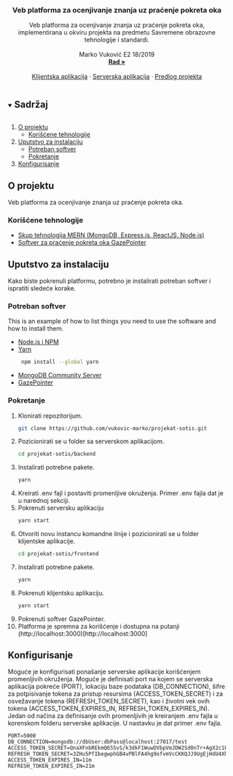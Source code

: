 <br />
<p align="center">
  <h3 align="center">Veb platforma za ocenjivanje znanja uz praćenje pokreta oka</h3>

  <p align="center">
    Veb platforma za ocenjivanje znanja uz praćenje pokreta oka, implementirana u okviru projekta na predmetu Savremene obrazovne tehnologije i standardi.
    <br />
    <br />
    Marko Vuković E2 18/2019
    <br />
    <a href="https://github.com/vukovic-marko/projekat-sotis/blob/master/paper/Paper.pdf"><strong>Rad »</strong></a>
    <br />
    <br />
    <a href="https://github.com/vukovic-marko/projekat-sotis/tree/master/frontend">Klijentska aplikacija</a>
    ·
    <a href="https://github.com/vukovic-marko/projekat-sotis/tree/master/backend">Serverska aplikacija</a>
    ·
    <a href="https://github.com/vukovic-marko/projekat-sotis/blob/master/proposal/Proposal.pdf">Predlog projekta</a>
  </p>
</p>



<!-- TABLE OF CONTENTS -->
<details open="open">
  <summary><h2 style="display: inline-block">Sadržaj</h2></summary>
  <ol>
    <li>
      <a href="#o-projektu">O projektu</a>
      <ul>
        <li><a href="#korišćene-tehnologije">Korišćene tehnologije</a></li>
      </ul>
    </li>
    <li>
      <a href="#uputstvo-za-instalaciju">Uputstvo za instalaciju</a>
      <ul>
        <li><a href="#potreban-softver">Potreban softver</a></li>
        <li><a href="#pokretanje">Pokretanje</a></li>
      </ul>
    </li>
    <li>
      <a href="#konfigurisanje">Konfigurisanje</a>
    </li>
  </ol>
</details>



## O projektu

Veb platforma za ocenjivanje znanja uz praćenje pokreta oka.

### Korišćene tehnologije

* [Skup tehnologija MERN (MongoDB, Express.js, ReactJS, Node.js)](https://www.mongodb.com/mern-stack)
* [Softver za praćenje pokreta oka GazePointer](https://gazerecorder.com/gazepointer/)

<!-- GETTING STARTED -->
## Uputstvo za instalaciju

Kako biste pokrenuli platformu, potrebno je instalirati potreban softver i ispratiti sledeće korake.

### Potreban softver

This is an example of how to list things you need to use the software and how to install them.
* [Node.js i NPM](https://nodejs.org/en/download/)
* [Yarn](https://classic.yarnpkg.com/lang/en/)
  ```sh
   npm install --global yarn
  ```
* [MongoDB Community Server](https://www.mongodb.com/try/download/community)
* [GazePointer](https://gazerecorder.com/gazepointer/)

### Pokretanje

1. Klonirati repozitorijum.
    ```sh
    git clone https://github.com/vukovic-marko/projekat-sotis.git
    ```
2. Pozicionirati se u folder sa serverskom aplikacijom.
    ```sh
    cd projekat-sotis/backend
    ```
3. Instalirati potrebne pakete.
    ```sh
    yarn
    ```
4. Kreirati .env fajl i postaviti promenljive okruženja. Primer .env fajla dat je u narednoj sekciji.
5. Pokrenuti serversku aplikaciju
    ```sh
    yarn start
    ```
6. Otvoriti novu instancu komandne linije i pozicionirati se u folder klijentske aplikacije.
    ```sh
    cd projekat-sotis/frontend
   ```
7. Instalirati potrebne pakete.
    ```sh
    yarn
    ```
8. Pokrenuti klijentsku aplikaciju.
    ```sh
    yarn start
    ```
9. Pokrenuti softver GazePointer.
10. Platforma je spremna za korišćenje i dostupna na putanji (http://localhost:3000)[http://localhost:3000]
  
## Konfigurisanje

Moguće je konfigurisati ponašanje serverske aplikacije korišćenjem promenljivih okruženja. Moguće je definisati port na kojem se serverska aplikacija pokreće (PORT), lokaciju baze podataka (DB_CONNECTION), šifre za potpisivanje tokena za pristup resursima (ACCESS_TOKEN_SECRET) i za osvežavanje tokena (REFRESH_TOKEN_SECRET), kao i životni vek ovih tokena (ACCESS_TOKEN_EXPIRES_IN, REFRESH_TOKEN_EXPIRES_IN). Jedan od načina za definisanje ovih promenljivih je kreiranjem .env fajla u korenskom folderu serverske aplikacije. U nastavku je dat primer .env fajla.

    PORT=5000
    DB_CONNECTION=mongodb://dbUser:dbPass@localhost:27017/test
    ACCESS_TOKEN_SECRET=QnaXFnbREkmQ65SvS/k3dkF1WuwDVbpVmJDW2Sd0nTr+AgX2c18EVpn5B/D/if4WWbG/Gl3AfSVqYAO1JlZQB3jUUMfPuF+FXQhHyp7DpsG4XqjCVZTtdamdlgBPTSdpQoirkQRG6t+5zT92KOPS+ffvPyLwtwYe1yG2PZrXoTxCWLDgfnzt9UapXUGIf757C5lEoUgPtPOYgGmjlzlKUKQ8RsbqtGBMxDIhh0nxbofAhkf4zSYm24DciwqaT+eUtP9+8/+7MrHHS6KFOiTwQpJ0jQ4Jl75+WyZrhxn+lWTweZ0QHU6pyOE/hJ76MFeg3Heto5uDUS0JcDPRs27+jQ==
    REFRESH_TOKEN_SECRET=3ZHu5PfIbegwphGB4vPBlFA4hg9ofvmVcCKKQJJ9UgEjHdU4Xhhhko4nQPySiYjkOUXJ7dKhHtcLBM3kydhBnrnt6k884ikHQgI7Rq7MJveMwqfzi426p9nivpCmIpy2GoRURAGTshTLsk+0vQpEnmmjPNg5pK1hEHwqO7EhpcUpuxmgPXGfStfORsh11vvOyyBdySWQUDSHR25Th2/opYf8EtUYo8qq6pOa3ojnSor+akEVIldCOqSHssFgUb+avwrpgf2xpvUHxc1Mfop+9GQpj+m0bceBEv4jMbxcJGByPcC/aTsiWHrPg0HbDUcWiyBM3BaVD5v/uClChtcqmQ==
    ACCESS_TOKEN_EXPIRES_IN=11m
    REFRESH_TOKEN_EXPIRES_IN=21m
